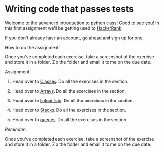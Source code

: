 # Writing code that passes tests

Welcome to the advanced introduction to python class!  Good to see you!  In this first assignment we'll be getting used to [HackerRank](https://www.hackerrank.com/).

If you don't already have an account, go ahead and sign up for one.

How to do the assignment:

Once you've completed each exercise, take a screenshot of the exercise and store it in a folder.  Zip the folder and email it to me on the due date.

Assignment:

1. Head over to [Classes](https://www.hackerrank.com/domains/python/py-classes).  Do all the exercises in the section.

2. Head over to [Arrays](https://www.hackerrank.com/domains/data-structures/arrays). Do all the exercises in the section.  

3. Head over to [linked lists](https://www.hackerrank.com/domains/data-structures/linked-lists).  Do all the exercises in the section.

4. Head over to [Stacks](https://www.hackerrank.com/domains/data-structures/stacks).  Do all the exercises in the section.

5. Head over to [queues](https://www.hackerrank.com/domains/data-structures/queues). Do all the exercises in the section.

*Reminder*: 

Once you've completed each exercise, take a screenshot of the exercise and store it in a folder.  Zip the folder and email it to me on the due date.
